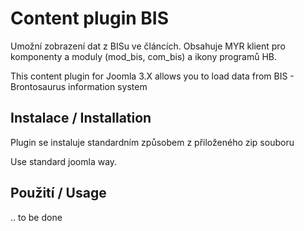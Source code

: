 Content plugin BIS
==================

Umožní zobrazení dat z BISu ve článcích. Obsahuje MYR klient pro komponenty a moduly (mod_bis, com_bis) a ikony programů HB.

This content plugin for Joomla 3.X allows you to load data from BIS - Brontosaurus information system

Instalace / Installation
---------
Plugin se instaluje standardním způsobem z přiloženého zip souboru

Use standard joomla way.

Použití / Usage
---------
.. to be done
